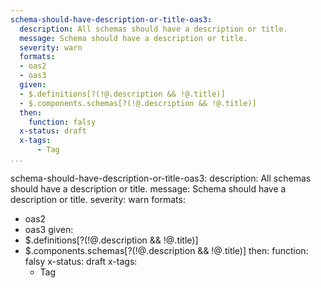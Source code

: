 ```yaml
---
schema-should-have-description-or-title-oas3:
  description: All schemas should have a description or title.
  message: Schema should have a description or title.
  severity: warn
  formats:
  - oas2
  - oas3
  given:
  - $.definitions[?(!@.description && !@.title)]
  - $.components.schemas[?(!@.description && !@.title)]
  then:
    function: falsy
  x-status: draft
  x-tags:
      - Tag         
...
```

schema-should-have-description-or-title-oas3:
  description: All schemas should have a description or title.
  message: Schema should have a description or title.
  severity: warn
  formats:
  - oas2
  - oas3
  given:
  - $.definitions[?(!@.description && !@.title)]
  - $.components.schemas[?(!@.description && !@.title)]
  then:
    function: falsy
  x-status: draft
  x-tags:
      - Tag       